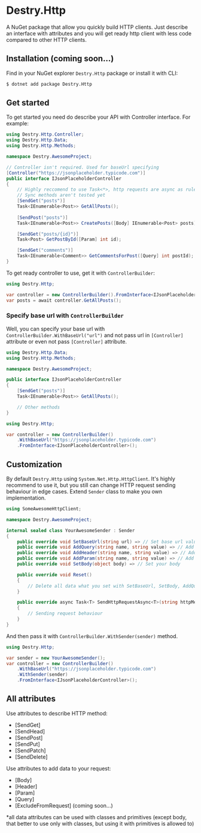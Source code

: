 # Destry.Http

A NuGet package that allow you quickly build HTTP clients. Just describe an interface with attributes and you will get ready http client with less code compared to other HTTP clients.

## Installation (coming soon...)
Find in your NuGet explorer `Destry.Http` package or install it with CLI:

```bash
$ dotnet add package Destry.Http
```

## Get started

To get started you need do describe your API with Controller interface. For example:
```csharp
using Destry.Http.Controller;
using Destry.Http.Data;
using Destry.Http.Methods;

namespace Destry.AwesomeProject;

// Controller isn't required. Used for baseUrl specifying
[Controller("https://jsonplaceholder.typicode.com")]
public interface IJsonPlaceholderController
{
    // Highly reccomend to use Task<*>, http requests are async as rule
    // Sync methods aren't tested yet
    [SendGet("posts")]
    Task<IEnumerable<Post>> GetAllPosts();
    
    [SendPost("posts")]
    Task<IEnumerable<Post>> CreatePosts([Body] IEnumerable<Post> posts);

    [SendGet("posts/{id}")]
    Task<Post> GetPostById([Param] int id);

    [SendGet("comments")]
    Task<IEnumerable<Comment>> GetCommentsForPost([Query] int postId);
}
```

To get ready controller to use, get it with `ControllerBuilder`:
```csharp
using Destry.Http;

var controller = new ControllerBuilder().FromInterface<IJsonPlaceholderController>();
var posts = await controller.GetAllPosts();
```

### Specify base url with `ControllerBuilder`

Well, you can specify your base url with `ControllerBuilder.WithBaseUrl("url")` and not pass url in `[Controller]` attribute or even not pass `[Controller]` attribute.
```csharp
using Destry.Http.Data;
using Destry.Http.Methods;

namespace Destry.AwesomeProject;

public interface IJsonPlaceholderController
{
    [SendGet("posts")]
    Task<IEnumerable<Post>> GetAllPosts();

    // Other methods
}
```

```csharp
using Destry.Http;

var controller = new ControllerBuilder()
    .WithBaseUrl("https://jsonplaceholder.typicode.com")
    .FromInterface<IJsonPlaceholderController>();
```

## Customization

By default `Destry.Http` using `System.Net.Http.HttpClient`. It's highly recommend to use it, but you still can change HTTP request sending behaviour in edge cases. Extend `Sender` class to make you own implementation.

```csharp
using SomeAwesomeHttpClient;

namespace Destry.AwesomeProject;

internal sealed class YourAwesomeSender : Sender
{
    public override void SetBaseUrl(string url) => // Set base url value
    public override void AddQuery(string name, string value) => // Add query value
    public override void AddHeader(string name, string value) => // Add header value
    public override void AddParam(string name, string value) => // Add param value
    public override void SetBody(object body) => // Set your body

    public override void Reset()
    {
        // Delete all data what you set with SetBaseUrl, SetBody, AddQuery, etc.
    }

    public override async Task<T> SendHttpRequestAsync<T>(string httpMethod, string resource)
    {
        // Sending request behaviour
    }
}

```

And then pass it with `ControllerBuilder.WithSender(sender)` method.

```csharp
using Destry.Http;

var sender = new YourAwesomeSender();
var controller = new ControllerBuilder()
    .WithBaseUrl("https://jsonplaceholder.typicode.com")
    .WithSender(sender)
    .FromInterface<IJsonPlaceholderController>();
```

## All attributes

Use attributes to describe HTTP method:
- [SendGet]
- [SendHead]
- [SendPost]
- [SendPut]
- [SendPatch]
- [SendDelete]



Use attributes to add data to your request:
- [Body]
- [Header]
- [Param]
- [Query]
- [ExcludeFromRequest] (coming soon...)

*all data attributes can be used with classes and primitives (except body, that better to use only with classes, but using it with primitives is allowed to)